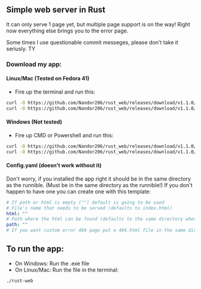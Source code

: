 ## Simple web server in Rust
It can only serve 1 page yet, but multiple page support is on the way!
Right now everything else brings you to the error page.

Some times I use questionable commit messeges, please don't take it seriusly. TY

### Download my app:
#### Linux/Mac (Tested on Fedora 41)
- Fire up the terminal and run this:
```sh
curl -O https://github.com/Nandor206/rust_web/releases/download/v1.1.0/rust_web
curl -O https://github.com/Nandor206/rust_web/releases/download/v1.1.0/config.yaml
```
#### Windows (Not tested)
- Fire up CMD or Powershell and run this:
```sh
curl -O https://github.com/Nandor206/rust_web/releases/download/v1.1.0/rust_web.exe
curl -O https://github.com/Nandor206/rust_web/releases/download/v1.1.0/config.yaml
```

#### Config.yaml (doesn't work without it)
Don't worry, if you installed the app right it should be in the same directory as the runnible. (Must be in the same directory as the runnible!)
If you don't happen to have one you can create one with this template:
```yaml
# If path or html is empty ("") default is going to be used
# File's name that needs to be served (defaults to index.html)
html: ""
# Path where the html can be found (defaults to the same directory where the launcher is found)
path: ""
# If you want custom error 404 page put a 404.html file in the same directory as the other directory
```

## To run the app:
- On Windows:
Run the .exe file
- On Linux/Mac:
Run the file in the terminal:
```sh
./rust-web
```
